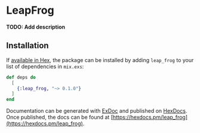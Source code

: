 # LeapFrog

**TODO: Add description**

## Installation

If [available in Hex](https://hex.pm/docs/publish), the package can be installed
by adding `leap_frog` to your list of dependencies in `mix.exs`:

```elixir
def deps do
  [
    {:leap_frog, "~> 0.1.0"}
  ]
end
```

Documentation can be generated with [ExDoc](https://github.com/elixir-lang/ex_doc)
and published on [HexDocs](https://hexdocs.pm). Once published, the docs can
be found at [https://hexdocs.pm/leap_frog](https://hexdocs.pm/leap_frog).

